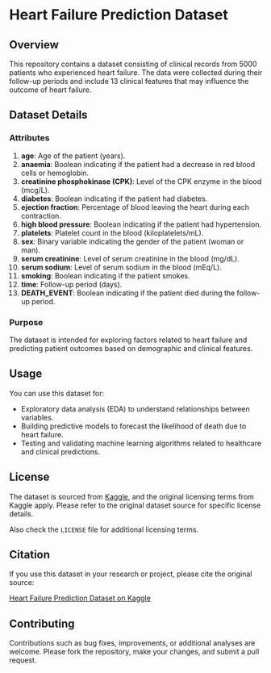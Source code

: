 # Heart Failure Prediction Dataset

## Overview

This repository contains a dataset consisting of clinical records from 5000 patients who experienced heart failure. The data were collected during their follow-up periods and include 13 clinical features that may influence the outcome of heart failure.

## Dataset Details

### Attributes

1. **age**: Age of the patient (years).
2. **anaemia**: Boolean indicating if the patient had a decrease in red blood cells or hemoglobin.
3. **creatinine phosphokinase (CPK)**: Level of the CPK enzyme in the blood (mcg/L).
4. **diabetes**: Boolean indicating if the patient had diabetes.
5. **ejection fraction**: Percentage of blood leaving the heart during each contraction.
6. **high blood pressure**: Boolean indicating if the patient had hypertension.
7. **platelets**: Platelet count in the blood (kiloplatelets/mL).
8. **sex**: Binary variable indicating the gender of the patient (woman or man).
9. **serum creatinine**: Level of serum creatinine in the blood (mg/dL).
10. **serum sodium**: Level of serum sodium in the blood (mEq/L).
11. **smoking**: Boolean indicating if the patient smokes.
12. **time**: Follow-up period (days).
13. **DEATH_EVENT**: Boolean indicating if the patient died during the follow-up period.

### Purpose

The dataset is intended for exploring factors related to heart failure and predicting patient outcomes based on demographic and clinical features.

## Usage

You can use this dataset for:
- Exploratory data analysis (EDA) to understand relationships between variables.
- Building predictive models to forecast the likelihood of death due to heart failure.
- Testing and validating machine learning algorithms related to healthcare and clinical predictions.

## License

The dataset is sourced from [Kaggle](https://www.kaggle.com/datasets/aadarshvelu/heart-failure-prediction-clinical-records), and the original licensing terms from Kaggle apply. Please refer to the original dataset source for specific license details.

Also check the `LICENSE` file for additional licensing terms. 
## Citation

If you use this dataset in your research or project, please cite the original source:

[Heart Failure Prediction Dataset on Kaggle](https://www.kaggle.com/datasets/aadarshvelu/heart-failure-prediction-clinical-records)

## Contributing

Contributions such as bug fixes, improvements, or additional analyses are welcome. Please fork the repository, make your changes, and submit a pull request.

